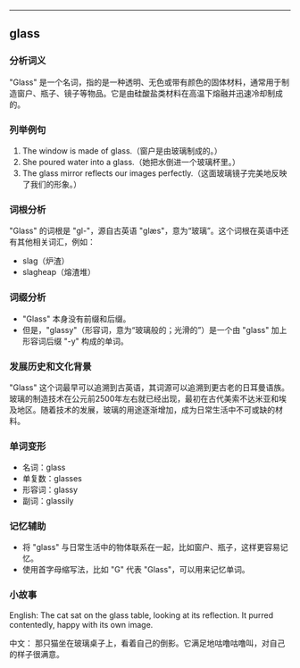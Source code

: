 
---------------
## glass
### 分析词义
"Glass" 是一个名词，指的是一种透明、无色或带有颜色的固体材料，通常用于制造窗户、瓶子、镜子等物品。它是由硅酸盐类材料在高温下熔融并迅速冷却制成的。

### 列举例句
1. The window is made of glass.（窗户是由玻璃制成的。）
2. She poured water into a glass.（她把水倒进一个玻璃杯里。）
3. The glass mirror reflects our images perfectly.（这面玻璃镜子完美地反映了我们的形象。）

### 词根分析
"Glass" 的词根是 "gl-"，源自古英语 "glæs"，意为“玻璃”。这个词根在英语中还有其他相关词汇，例如：
- slag（炉渣）
- slagheap（熔渣堆）

### 词缀分析
- "Glass" 本身没有前缀和后缀。
- 但是，"glassy"（形容词，意为“玻璃般的；光滑的”）是一个由 "glass" 加上形容词后缀 "-y" 构成的单词。

### 发展历史和文化背景
"Glass" 这个词最早可以追溯到古英语，其词源可以追溯到更古老的日耳曼语族。玻璃的制造技术在公元前2500年左右就已经出现，最初在古代美索不达米亚和埃及地区。随着技术的发展，玻璃的用途逐渐增加，成为日常生活中不可或缺的材料。

### 单词变形
- 名词：glass
- 单复数：glasses
- 形容词：glassy
- 副词：glassily

### 记忆辅助
- 将 "glass" 与日常生活中的物体联系在一起，比如窗户、瓶子，这样更容易记忆。
- 使用首字母缩写法，比如 "G" 代表 "Glass"，可以用来记忆单词。

### 小故事
English:
The cat sat on the glass table, looking at its reflection. It purred contentedly, happy with its own image.

中文：
那只猫坐在玻璃桌子上，看着自己的倒影。它满足地咕噜咕噜叫，对自己的样子很满意。

